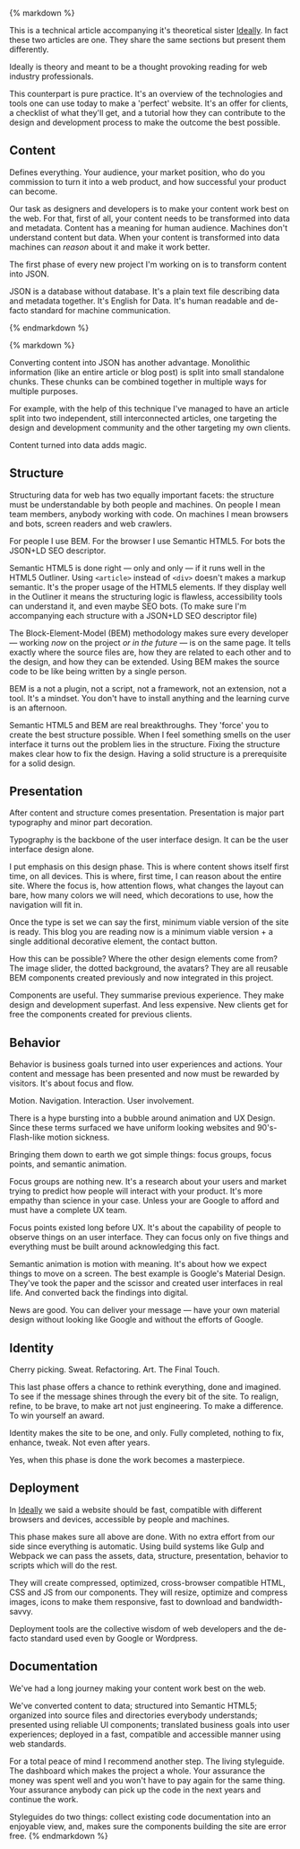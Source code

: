{% markdown %}

This is a technical article accompanying it's theoretical sister [Ideally](http://metamn.io/beat/ideally).
In fact these two articles are one. They share the same sections but present them differently.

Ideally is theory and meant to be a thought provoking reading for web industry professionals.

This counterpart is pure practice. It's an overview of the technologies and tools one can use today to make a 'perfect' website.
It's an offer for clients, a checklist of what they'll get, and a tutorial how they can contribute to the design and development process to make the outcome the best possible.


## Content

Defines everything. Your audience, your market position, who do you commission to turn it into a web product, and how successful your product can become.

Our task as designers and developers is to make your content work best on the web.
For that, first of all, your content needs to be transformed into data and metadata.
Content has a meaning for human audience. Machines don't understand content but data. When your content is transformed into data machines can *reason* about it and make it work better.

The first phase of every new project I'm working on is to transform content into JSON.

JSON is a database without database. It's a plain text file describing data and metadata together. It's English for Data.
It's human readable and de-facto standard for machine communication.

{% endmarkdown %}
<script src="https://gist.github.com/metamn/6c3b0b03a7dd3400607b.js"></script>
{% markdown %}

Converting content into JSON has another advantage. Monolithic information (like an entire article or blog post) is split into small standalone chunks. These chunks can be combined together in multiple ways for multiple purposes.

For example, with the help of this technique I've managed to have an article split into two independent, still interconnected articles, one targeting the design and development community and the other targeting my own clients.

Content turned into data adds magic.

## Structure

Structuring data for web has two equally important facets: the structure must be understandable by both people and machines.
On people I mean team members, anybody working with code. On machines I mean browsers and bots, screen readers and web crawlers.

For people I use BEM. For the browser I use Semantic HTML5. For bots the JSON+LD SEO descriptor.

Semantic HTML5 is done right &mdash; only and only &mdash; if it runs well in the HTML5 Outliner.
Using `<article>` instead of `<div>` doesn't makes a markup semantic. It's the proper usage of the HTML5 elements. If they display well in the Outliner it means the structuring logic is flawless, accessibility tools can understand it, and even maybe SEO bots. (To make sure I'm accompanying each structure with a JSON+LD SEO descriptor file)

The Block-Element-Model (BEM) methodology makes sure every developer &mdash; working *now* on the project *or in the future* &mdash; is on the same page.
It tells exactly where the source files are, how they are related to each other and to the design, and how they can be extended.
Using BEM makes the source code to be like being written by a single person.

BEM is a not a plugin, not a script, not a framework, not an extension, not a tool. It's a mindset.
You don't have to install anything and the learning curve is an afternoon.

Semantic HTML5 and BEM are real breakthroughs. They 'force' you to create the best structure possible.
When I feel something smells on the user interface it turns out the problem lies in the structure. Fixing the structure makes clear how to fix the design. Having a solid structure is a prerequisite for a solid design.


## Presentation

After content and structure comes presentation. Presentation is major part typography and minor part decoration.

Typography is the backbone of the user interface design. It can be the user interface design alone.

I put emphasis on this design phase. This is where content shows itself first time, on all devices. This is where, first time, I can reason about the entire site. Where the focus is, how attention flows, what changes the layout can bare, how many colors we will need, which decorations to use, how the navigation will fit in.

Once the type is set we can say the first, minimum viable version of the site is ready.
This blog you are reading now is a minimum viable version + a single additional decorative element, the contact button.

How this can be possible? Where the other design elements come from? The image slider, the dotted background, the avatars?
They are all reusable BEM components created previously and now integrated in this project.

Components are useful. They summarise previous experience. They make design and development superfast. And less expensive.
New clients get for free the components created for previous clients.


## Behavior

Behavior is business goals turned into user experiences and actions.
Your content and message has been presented and now must be rewarded by visitors. It's about focus and flow.

Motion. Navigation. Interaction. User involvement.

There is a hype bursting into a bubble around animation and UX Design. Since these terms surfaced we have uniform looking websites and 90's-Flash-like motion sickness.

Bringing them down to earth we got simple things: focus groups, focus points, and semantic animation.

Focus groups are nothing new. It's a research about your users and market trying to predict how people will interact with your product. It's more empathy than science in your case. Unless your are Google to afford and must have a complete UX team.

Focus points existed long before UX. It's about the capability of people to observe things on an user interface. They can focus only on five things and everything must be built around acknowledging this fact.

Semantic animation is motion with meaning. It's about how we expect things to move on a screen. The best example is Google's Material Design. They've took the paper and the scissor and created user interfaces in real life. And converted back the findings into digital.

News are good. You can deliver your message &mdash; have your own material design without looking like Google and without the efforts of Google.



## Identity

Cherry picking. Sweat. Refactoring. Art. The Final Touch.

This last phase offers a chance to rethink everything, done and imagined. To see if the message shines through the every bit of the site. To realign, refine, to be brave, to make art not just engineering. To make a difference. To win yourself an award.

Identity makes the site to be one, and only. Fully completed, nothing to fix, enhance, tweak. Not even after years.

Yes, when this phase is done the work becomes a masterpiece.


## Deployment

In [Ideally](http://metamn.io/beat/ideally) we said a website should be fast, compatible with different browsers and devices, accessible by people and machines.

This phase makes sure all above are done. With no extra effort from our side since everything is automatic. Using build systems like Gulp and Webpack we can pass the assets, data, structure, presentation, behavior to scripts which will do the rest.

They will create compressed, optimized, cross-browser compatible HTML, CSS and JS from our components. They will resize, optimize and compress images, icons to make them responsive, fast to download and bandwidth-savvy.

Deployment tools are the collective wisdom of web developers and the de-facto standard used even by Google or Wordpress.


## Documentation

We've had a long journey making your content work best on the web.

We've converted content to data; structured into Semantic HTML5; organized into source files and directories everybody understands; presented using reliable UI components; translated business goals into user experiences; deployed in a fast, compatible and accessible manner using web standards.

For a total peace of mind I recommend another step. The living styleguide. The dashboard which makes the project a whole. Your assurance the money was spent well and you won't have to pay again for the same thing. Your assurance anybody can pick up the code in the next years and continue the work.

Styleguides do two things: collect existing code documentation into an enjoyable view, and, makes sure the components building the site are error free.
{% endmarkdown %}
